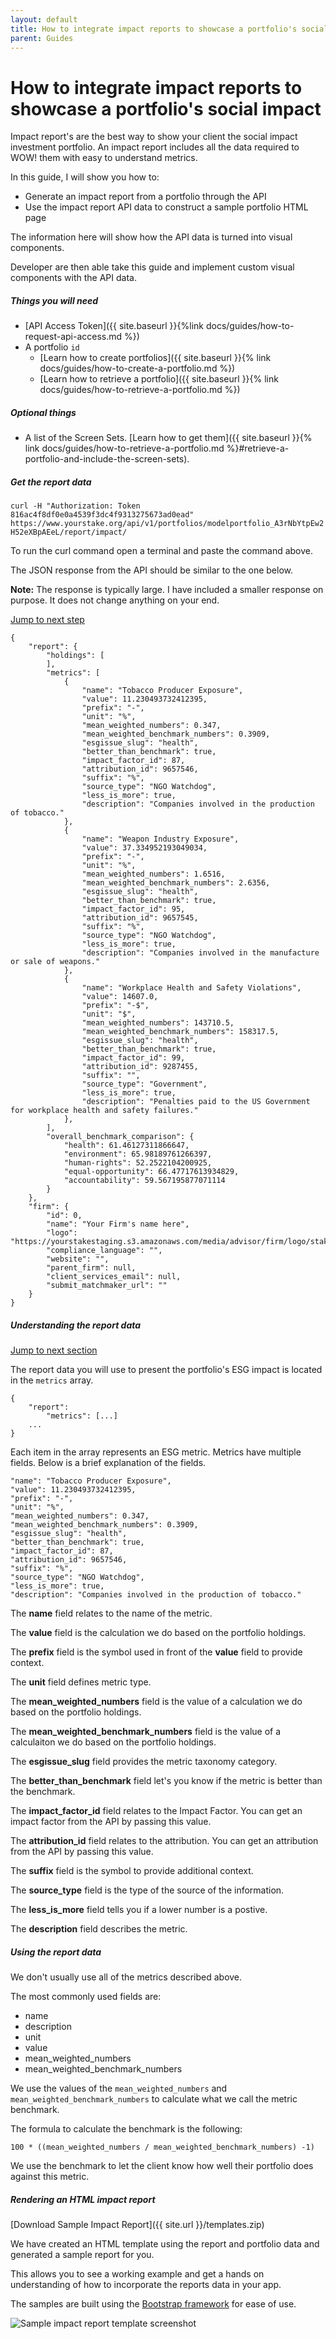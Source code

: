 ```yaml
---
layout: default
title: How to integrate impact reports to showcase a portfolio's social impact
parent: Guides
---
```


# How to integrate impact reports to showcase a portfolio's social impact

Impact report's are the best way to show your client the social impact investment portfolio. An impact report includes all the data required to WOW! them with easy to understand metrics.

In this guide, I will show you how to:

- Generate an impact report from a portfolio through the API
- Use the impact report API data to construct a sample portfolio HTML page

The information here will show how the API data is turned into visual components. 

Developer are then able take this guide and implement custom visual components with the API data.

##### Things you will need

- [API Access Token]({{ site.baseurl }}{%link docs/guides/how-to-request-api-access.md %})
- A portfolio `id`
    - [Learn how to create portfolios]({{ site.baseurl }}{% link docs/guides/how-to-create-a-portfolio.md %})
    - [Learn how to retrieve a portfolio]({{ site.baseurl }}{% link docs/guides/how-to-retrieve-a-portfolio.md %})

##### Optional things

- A list of the Screen Sets. [Learn how to get them]({{ site.baseurl }}{% link docs/guides/how-to-retrieve-a-portfolio.md %}#retrieve-a-portfolio-and-include-the-screen-sets).


##### Get the report data

`curl -H "Authorization: Token 816ac4f8df0e0a4539f3dc4f9313275673ad0ead" https://www.yourstake.org/api/v1/portfolios/modelportfolio_A3rNbYtpEw2H52eXBpAEeL/report/impact/`

To run the curl command open a terminal and paste the command above.

The JSON response from the API should be similar to the one below.

**Note:** The response is typically large. I have included a smaller response on purpose. It does not change anything on your end.

[Jump to next step](#understanding-the-report-data)

```
{
	"report": {
		"holdings": [
		],
		"metrics": [
			{
				"name": "Tobacco Producer Exposure",
				"value": 11.230493732412395,
				"prefix": "-",
				"unit": "%",
				"mean_weighted_numbers": 0.347,
				"mean_weighted_benchmark_numbers": 0.3909,
				"esgissue_slug": "health",
				"better_than_benchmark": true,
				"impact_factor_id": 87,
				"attribution_id": 9657546,
				"suffix": "%",
				"source_type": "NGO Watchdog",
				"less_is_more": true,
				"description": "Companies involved in the production of tobacco."
			},
			{
				"name": "Weapon Industry Exposure",
				"value": 37.334952193049034,
				"prefix": "-",
				"unit": "%",
				"mean_weighted_numbers": 1.6516,
				"mean_weighted_benchmark_numbers": 2.6356,
				"esgissue_slug": "health",
				"better_than_benchmark": true,
				"impact_factor_id": 95,
				"attribution_id": 9657545,
				"suffix": "%",
				"source_type": "NGO Watchdog",
				"less_is_more": true,
				"description": "Companies involved in the manufacture or sale of weapons."
			},
			{
				"name": "Workplace Health and Safety Violations",
				"value": 14607.0,
				"prefix": "-$",
				"unit": "$",
				"mean_weighted_numbers": 143710.5,
				"mean_weighted_benchmark_numbers": 158317.5,
				"esgissue_slug": "health",
				"better_than_benchmark": true,
				"impact_factor_id": 99,
				"attribution_id": 9287455,
				"suffix": "",
				"source_type": "Government",
				"less_is_more": true,
				"description": "Penalties paid to the US Government for workplace health and safety failures."
			},
		],
		"overall_benchmark_comparison": {
			"health": 61.46127311866647,
			"environment": 65.98189761266397,
			"human-rights": 52.2522104200925,
			"equal-opportunity": 66.47717613934829,
			"accountability": 59.567195877071114
		}
	},
	"firm": {
		"id": 0,
		"name": "Your Firm's name here",
		"logo": "https://yourstakestaging.s3.amazonaws.com/media/advisor/firm/logo/stakelogo.png",
		"compliance_language": "",
		"website": "",
		"parent_firm": null,
		"client_services_email": null,
		"submit_matchmaker_url": ""
	}
}
```

##### Understanding the report data

[Jump to next section](#using-the-report-data)

The report data you will use to present the portfolio's ESG impact is located in the `metrics` array.

```
{
    "report":
        "metrics": [...]
    ...
}
```

Each item in the array represents an ESG metric.
Metrics have multiple fields. Below is a brief explanation of the fields.

```
"name": "Tobacco Producer Exposure",
"value": 11.230493732412395,
"prefix": "-",
"unit": "%",
"mean_weighted_numbers": 0.347,
"mean_weighted_benchmark_numbers": 0.3909,
"esgissue_slug": "health",
"better_than_benchmark": true,
"impact_factor_id": 87,
"attribution_id": 9657546,
"suffix": "%",
"source_type": "NGO Watchdog",
"less_is_more": true,
"description": "Companies involved in the production of tobacco."
```

The **name** field relates to the name of the metric.

The **value** field is the calculation we do based on the portfolio holdings.

The **prefix** field is the symbol used in front of the **value** field to provide context.

The **unit** field defines metric type.

The **mean_weighted_numbers** field is the value of a calculation we do based on the portfolio holdings.

The **mean_weighted_benchmark_numbers** field is the value of a calculaiton we do based on the portfolio holdings.

The **esgissue_slug** field provides the metric taxonomy category.

The **better_than_benchmark** field let's you know if the metric is better than the benchmark.

The **impact_factor_id** field relates to the Impact Factor. You can get an impact factor from the API by passing this value.

The **attribution_id** field relates to the attribution. You can get an attribution from the API by passing this value.

The **suffix** field is the symbol to provide additional context.

The **source_type** field is the type of the source of the information.

The **less_is_more** field tells you if a lower number is a postive.

The **description** field describes the metric.


##### Using the report data

We don't usually use all of the metrics described above.

The most commonly used fields are:

- name
- description
- unit
- value
- mean_weighted_numbers
- mean_weighted_benchmark_numbers

We use the values of the `mean_weighted_numbers` and `mean_weighted_benchmark_numbers` to calculate what we call the metric benchmark.

The formula to calculate the benchmark is the following:

`100 * ((mean_weighted_numbers / mean_weighted_benchmark_numbers) -1)`

We use the benchmark to let the client know how well their portfolio does against this metric.

##### Rendering an HTML  impact report

[Download Sample Impact Report]({{ site.url }}/templates.zip)

We have created an HTML template using the report and portfolio data
and generated a sample report for you.

This allows you to see a working example and get a hands on understanding of how to incorporate the reports data in your app.

The samples are built using the [Bootstrap framework](https://getbootstrap.com) for ease of use.

![Sample impact report template screenshot](/assets/images/sample-impact-report.png)
